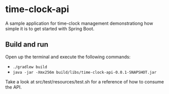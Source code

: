 # time-clock-api

A sample application for time-clock management demonstrationg how simple it is to get started with Spring Boot.

## Build and run
Open up the terminal and execute the following commands:

- `./gradlew build`
- `java -jar -Xmx256m build/libs/time-clock-api-0.0.1-SNAPSHOT.jar`

Take a look at src/test/resources/test.sh for a reference of how to consume the API.
